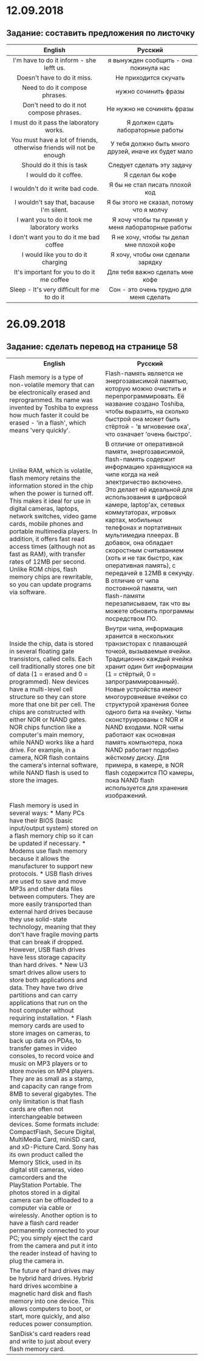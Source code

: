 # 12.09.2018

## Задание: составить предложения по листочку

|                                English                               	|                        Русский                       	|
|:--------------------------------------------------------------------:	|:----------------------------------------------------:	|
| I'm have to do it inform - she lefft us.                             	| я вынужден сообщить - она покинула нас               	|
| Doesn't have to do it miss.                                          	| Не приходится скучать                                	|
| Need to do it compose phrases.                                       	| нужно сочинить фразы                                 	|
| Don't need to do it not compose phrases.                             	| Не нужно не сочинять фразы                           	|
| I must do it pass the laboratory works.                              	| Я должен сдать лабораторные работы                   	|
| You must have a lot of friends, otherwise friends will not be enough 	| У тебя должно быть много друзей, иначе их будет мало 	|
| Should do it this is task                                            	| Следует сделать эту задачу                           	|
| I would do it coffee.                                                	| Я сделал бы кофе                                     	|
| I wouldn't do it write bad code.                                     	| Я бы не стал писать плохой код                       	|
| I wouldn't say that, bacause I'm silent.                             	| Я бы этого не сказал, потому что я молчу             	|
| I want you to do it took me laboratory works                         	| Я хочу чтобы ты принял у меня лабораторные работы    	|
| I don't want you to do it me bad coffee                              	| Я не хочу, чтобы ты делал мне плохой кофе            	|
| I would like you to do it charging                                   	| Я хочу, чтобы они сделали зарядку                    	|
| It's important for you to do it me coffee                            	| Для тебя важно сделать мне кофе                      	|
| Sleep - It's very difficult for me to do it                          	| Сон - это очень трудно для меня сделать              	|

# 26.09.2018

## Задание: сделать перевод на странице 58

<table>
  <tr>
    <th>English</th>
    <th>Русский</th>
  </tr>
  <tr>
    <td>Flash memory is a type of non-volatile memory that can be electronically erased and reprogrammed. Its name was invented by Toshiba to express how much faster it could be erased - 'in a flash', which means 'very quickly'.</td>
    <td>Flash-память является не энергозависимой памятью, которую можно очистить и перепрограммировать. Её название создано Toshiba, чтобы выразить, на сколько быстрой она может быть стёртой - 'в мгновение ока', что означает 'очень быстро'.</td>
  </tr>
  <tr>
    <td>Unlike RAM, which is volatile, flash memory retains the information stored in the chip when the power is turned off. This makes it ideal for use in digital cameras, laptops, network switches, video game cards, mobile phones and portable multimedia players. In addition, it offers fast read access times (although not as fast as RAM), with transfer rates of 12MB per second. Unlike ROM chips, flash memory chips are rewritable, so you can update programs via software.</td>
    <td>В отличие от оперативной памяти, энергозависимой, flash-память содержит информацию хранящуюся на чипе когда на ней электричество включено. Это делает её идеальной для использования в цифровой камере, laptop'ах, сетевых коммутаторах, игровых картах, мобильных телефонах и портативных мультимедиа плеерах. В добавок, она обладает скоростным считыванием (хоть и не так быстро, как оперативная память), с передачей в 12МВ в секунду. В отличие от чипа постоянной памяти, чип flash-памяти перезаписываем, так что вы можете обновить программы посредством ПО.</td>
  </tr>
  <tr>
    <td>Inside the chip, data is stored in several floating gate transistors, called cells. Each cell traditionally stores one bit of data (1 = erased and 0 = programmed). New devices have a multi-level cell structure so they can store more that one bit per cell. The chips are constructed with either NOR or NAND gates. NOR chips function like a computer's main memory, while NAND works like a hard drive. For example, in a camera, NOR flash contains the camera's internal software, while NAND flash is used to store the images.</td>
    <td>Внутри чипа, информация хранится в нескольких транзисторах с плавающей точкой, вызываемые ячейки. Традиционно каждый ячейка хранит один бит информации (1 = стёртый, 0 = запрограммированный). Новые устройства имеют многоуровневые ячейки со структурой хранения более одного бита на ячейку. Чипы сконструированы с NOR и NAND входами. NOR чипы работают как основная память компьютера, пока NAND работает подобно жёсткому диску. Для примера, в камере, в NOR flash содержится ПО камеры, пока NAND flash используется для хранения изображений.</td>
  </tr>
  <tr>
    <td>Flash memory is used in several ways:
    * Many PCs have their BIOS (basic input/output system) stored on a flash memory chip so it can be updated if necessary.
    * Modems use flash memory because it allows the manufacturer to support new protocols.
    * USB flash drives are used to save and move MP3s and other data files between computers. They are more easily transported than external hard drives because they use solid-state technology, meaning that they don't have fragile moving parts that can break if dropped. However, USB flash drives have less storage capacity than hard drives.
    * New U3 smart drives allow users to store both applications and data. They have two drive partitions and can carry applications that run on the host computer without requiring installation.
    * Flash memory cards are used to store images on cameras, to back up data on PDAs, to transfer games in video consoles, to record voice and music on MP3 players or to store movies on MP4 players. They are as small as a stamp, and capacity can range from 8MB to several gigabytes. The only limitation is that flash cards are often not interchangeable between devices. Some formats include: CompactFlash, Secure Digital, MultiMedia Card, miniSD card, and xD-Picture Card. Sony has its own product called the Memory Stick, used in its digital still cameras, video camcorders and the PlayStation Portable. The photos stored in a digital camera can be offloaded to a computer via cable or wirelessly. Another option is to have a flash card reader permanently connected to your PC; you simply eject the card from the camera and put it into the reader instead of having to plug the camera in.</td>
    <td></td>
  </tr>
  <tr>
    <td>The future of hard drives may be hybrid hard drives. Hybrid hard drives ыcombine a magnetic hard disk and flash memory into one device. This allows computers to boot, or start, more quickly, and also reduces power consumption.</td>
    <td></td>
  </tr>
  <tr>
    <td>SanDisk's card readers read and write to just about every flash memory card.</td>
    <td></td>
  </tr>
</table>